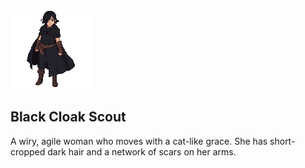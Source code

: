 ![alt text](scout.png)

## Black Cloak Scout

A wiry, agile woman who moves with a cat-like grace. She has short-cropped dark hair and a network of scars on her arms.
